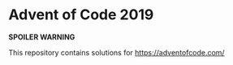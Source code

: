 # Advent of Code 2019

**SPOILER WARNING**

This repository contains solutions for https://adventofcode.com/
